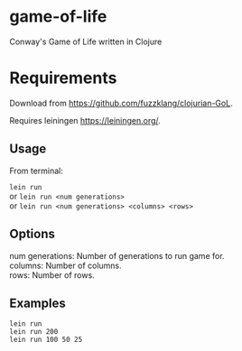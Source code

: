 # game-of-life
Conway's Game of Life written in Clojure

# Requirements
Download from https://github.com/fuzzklang/clojurian-GoL.

Requires leiningen https://leiningen.org/.

## Usage
From terminal:

`lein run`  
or `lein run <num generations>`  
or `lein run <num generations> <columns> <rows>`  

## Options
num generations: Number of generations to run game for.  
columns:		 Number of columns.  
rows:			 Number of rows.  

## Examples
```
lein run
lein run 200
lein run 100 50 25
```